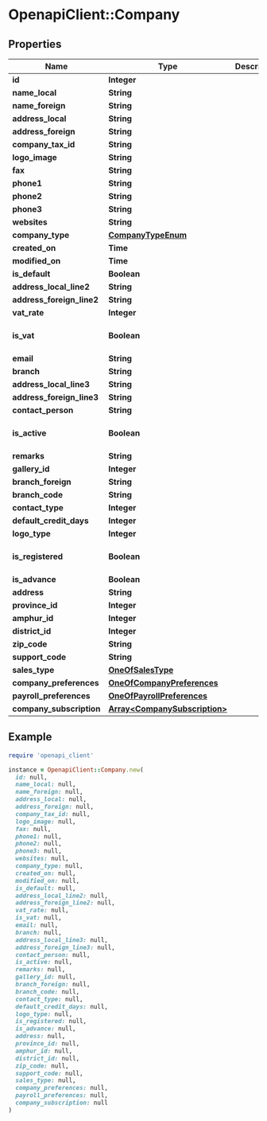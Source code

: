 # OpenapiClient::Company

## Properties

| Name | Type | Description | Notes |
| ---- | ---- | ----------- | ----- |
| **id** | **Integer** |  | [optional] |
| **name_local** | **String** |  |  |
| **name_foreign** | **String** |  | [optional] |
| **address_local** | **String** |  | [optional] |
| **address_foreign** | **String** |  | [optional] |
| **company_tax_id** | **String** |  | [optional] |
| **logo_image** | **String** |  | [optional] |
| **fax** | **String** |  | [optional] |
| **phone1** | **String** |  | [optional] |
| **phone2** | **String** |  | [optional] |
| **phone3** | **String** |  | [optional] |
| **websites** | **String** |  | [optional] |
| **company_type** | [**CompanyTypeEnum**](CompanyTypeEnum.md) |  | [optional] |
| **created_on** | **Time** |  |  |
| **modified_on** | **Time** |  |  |
| **is_default** | **Boolean** |  | [optional] |
| **address_local_line2** | **String** |  | [optional] |
| **address_foreign_line2** | **String** |  | [optional] |
| **vat_rate** | **Integer** |  | [optional] |
| **is_vat** | **Boolean** |  | [optional][default to false] |
| **email** | **String** |  | [optional] |
| **branch** | **String** |  | [optional] |
| **address_local_line3** | **String** |  | [optional] |
| **address_foreign_line3** | **String** |  | [optional] |
| **contact_person** | **String** |  | [optional] |
| **is_active** | **Boolean** |  | [optional][default to false] |
| **remarks** | **String** |  | [optional] |
| **gallery_id** | **Integer** |  | [optional] |
| **branch_foreign** | **String** |  | [optional] |
| **branch_code** | **String** |  | [optional] |
| **contact_type** | **Integer** |  |  |
| **default_credit_days** | **Integer** |  | [optional] |
| **logo_type** | **Integer** |  |  |
| **is_registered** | **Boolean** |  | [optional][default to false] |
| **is_advance** | **Boolean** |  |  |
| **address** | **String** |  | [optional] |
| **province_id** | **Integer** |  | [optional] |
| **amphur_id** | **Integer** |  | [optional] |
| **district_id** | **Integer** |  | [optional] |
| **zip_code** | **String** |  | [optional] |
| **support_code** | **String** |  | [optional] |
| **sales_type** | [**OneOfSalesType**](OneOfSalesType.md) |  | [optional] |
| **company_preferences** | [**OneOfCompanyPreferences**](OneOfCompanyPreferences.md) |  | [optional] |
| **payroll_preferences** | [**OneOfPayrollPreferences**](OneOfPayrollPreferences.md) |  | [optional] |
| **company_subscription** | [**Array&lt;CompanySubscription&gt;**](CompanySubscription.md) |  | [optional] |

## Example

```ruby
require 'openapi_client'

instance = OpenapiClient::Company.new(
  id: null,
  name_local: null,
  name_foreign: null,
  address_local: null,
  address_foreign: null,
  company_tax_id: null,
  logo_image: null,
  fax: null,
  phone1: null,
  phone2: null,
  phone3: null,
  websites: null,
  company_type: null,
  created_on: null,
  modified_on: null,
  is_default: null,
  address_local_line2: null,
  address_foreign_line2: null,
  vat_rate: null,
  is_vat: null,
  email: null,
  branch: null,
  address_local_line3: null,
  address_foreign_line3: null,
  contact_person: null,
  is_active: null,
  remarks: null,
  gallery_id: null,
  branch_foreign: null,
  branch_code: null,
  contact_type: null,
  default_credit_days: null,
  logo_type: null,
  is_registered: null,
  is_advance: null,
  address: null,
  province_id: null,
  amphur_id: null,
  district_id: null,
  zip_code: null,
  support_code: null,
  sales_type: null,
  company_preferences: null,
  payroll_preferences: null,
  company_subscription: null
)
```

